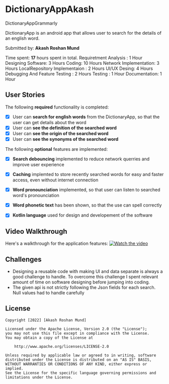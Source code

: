 # DictionaryAppAkash
DictionaryAppGrammarly

DictionaryApp is an android app that allows user to search for the details of an english word.

Submitted by: **Akash Roshan Mund**

Time spent: **17** hours spent in total. 
            Requiretment Analysis : 1 Hour
            Designing Software: 3 Hours
            Coding: 10 Hours
              Network Implementation: 3 Hours
              LocalRepository Implementaion : 2 Hours
              UI/UX Desing: 4 Hours
              Debugging And Feature Testing : 2 Hours
            Testing : 1 Hour
            Documentation: 1 Hour

## User Stories

The following **required** functionality is completed:

* [X] User can **search for english words** from the DictionaryApp, so that the user can get details about the word
* [X] User can **see the definition of the searched word**
* [X] User can **see the origin of the searched word**
* [X] User can **see the synonyms of the searched word** 

The following **optional** features are implemented:

* [X] **Search debouncing** implemented to reduce network querries and improve user experience
* [X] **Caching** implemted to store recently searched words for easy and faster access, even without internet connection
* [X] **Word pronounciation** implemented, so that user can listen to searched word's pronounciation
* [X] **Word phonetic text** has been shown, so that the use can spell correctly
* [X] **Kotlin language** used for design and developement of the software


## Video Walkthrough

Here's a walkthrough for the application features:
[![Watch the video](https://github.com/Akash1Asu/DictionaryAppAkash/blob/master/DictionaryAppScreenshot.jpg)](https://drive.google.com/file/d/1Eni-_Zkiicpa3SIl2I-Q1xUduIKLoLOb/view?usp=sharing)

## Challenges

* Designing a reusable code with making UI and data separate is always a good challenge to handle. To overcome this challenge I spent relevant amount of time on software designing before jumping into coding.
* The given api is not strictly following the Json fields for each search. Null values had to handle carefully

## License

    Copyright [2022] [Akash Roshan Mund]

    Licensed under the Apache License, Version 2.0 (the "License");
    you may not use this file except in compliance with the License.
    You may obtain a copy of the License at

        http://www.apache.org/licenses/LICENSE-2.0

    Unless required by applicable law or agreed to in writing, software
    distributed under the License is distributed on an "AS IS" BASIS,
    WITHOUT WARRANTIES OR CONDITIONS OF ANY KIND, either express or implied.
    See the License for the specific language governing permissions and
    limitations under the License.
